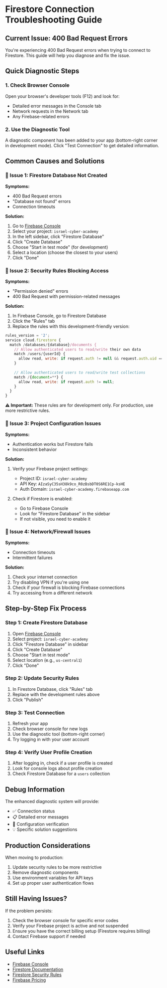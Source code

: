 # Firestore Connection Troubleshooting Guide

## Current Issue: 400 Bad Request Errors

You're experiencing 400 Bad Request errors when trying to connect to Firestore. This guide will help you diagnose and fix the issue.

## Quick Diagnostic Steps

### 1. Check Browser Console
Open your browser's developer tools (F12) and look for:
- Detailed error messages in the Console tab
- Network requests in the Network tab
- Any Firebase-related errors

### 2. Use the Diagnostic Tool
A diagnostic component has been added to your app (bottom-right corner in development mode). Click "Test Connection" to get detailed information.

## Common Causes and Solutions

### 🔴 Issue 1: Firestore Database Not Created

**Symptoms:**
- 400 Bad Request errors
- "Database not found" errors
- Connection timeouts

**Solution:**
1. Go to [Firebase Console](https://console.firebase.google.com/)
2. Select your project: `israel-cyber-academy`
3. In the left sidebar, click "Firestore Database"
4. Click "Create Database"
5. Choose "Start in test mode" (for development)
6. Select a location (choose the closest to your users)
7. Click "Done"

### 🔴 Issue 2: Security Rules Blocking Access

**Symptoms:**
- "Permission denied" errors
- 400 Bad Request with permission-related messages

**Solution:**
1. In Firebase Console, go to Firestore Database
2. Click the "Rules" tab
3. Replace the rules with this development-friendly version:

```javascript
rules_version = '2';
service cloud.firestore {
  match /databases/{database}/documents {
    // Allow authenticated users to read/write their own data
    match /users/{userId} {
      allow read, write: if request.auth != null && request.auth.uid == userId;
    }
    
    // Allow authenticated users to read/write test collections
    match /{document=**} {
      allow read, write: if request.auth != null;
    }
  }
}
```

**⚠️ Important:** These rules are for development only. For production, use more restrictive rules.

### 🔴 Issue 3: Project Configuration Issues

**Symptoms:**
- Authentication works but Firestore fails
- Inconsistent behavior

**Solution:**
1. Verify your Firebase project settings:
   - Project ID: `israel-cyber-academy`
   - API Key: `AIzaSyC35sH38k9co_R0zBsbDT0S6RE1Cp-ksHE`
   - Auth Domain: `israel-cyber-academy.firebaseapp.com`

2. Check if Firestore is enabled:
   - Go to Firebase Console
   - Look for "Firestore Database" in the sidebar
   - If not visible, you need to enable it

### 🔴 Issue 4: Network/Firewall Issues

**Symptoms:**
- Connection timeouts
- Intermittent failures

**Solution:**
1. Check your internet connection
2. Try disabling VPN if you're using one
3. Check if your firewall is blocking Firebase connections
4. Try accessing from a different network

## Step-by-Step Fix Process

### Step 1: Create Firestore Database
1. Open [Firebase Console](https://console.firebase.google.com/)
2. Select project: `israel-cyber-academy`
3. Click "Firestore Database" in sidebar
4. Click "Create Database"
5. Choose "Start in test mode"
6. Select location (e.g., `us-central1`)
7. Click "Done"

### Step 2: Update Security Rules
1. In Firestore Database, click "Rules" tab
2. Replace with the development rules above
3. Click "Publish"

### Step 3: Test Connection
1. Refresh your app
2. Check browser console for new logs
3. Use the diagnostic tool (bottom-right corner)
4. Try logging in with your user account

### Step 4: Verify User Profile Creation
1. After logging in, check if a user profile is created
2. Look for console logs about profile creation
3. Check Firestore Database for a `users` collection

## Debug Information

The enhanced diagnostic system will provide:
- ✅ Connection status
- 📋 Detailed error messages
- 🔧 Configuration verification
- 💡 Specific solution suggestions

## Production Considerations

When moving to production:
1. Update security rules to be more restrictive
2. Remove diagnostic components
3. Use environment variables for API keys
4. Set up proper user authentication flows

## Still Having Issues?

If the problem persists:
1. Check the browser console for specific error codes
2. Verify your Firebase project is active and not suspended
3. Ensure you have the correct billing setup (Firestore requires billing)
4. Contact Firebase support if needed

## Useful Links

- [Firebase Console](https://console.firebase.google.com/)
- [Firestore Documentation](https://firebase.google.com/docs/firestore)
- [Firestore Security Rules](https://firebase.google.com/docs/firestore/security/get-started)
- [Firebase Pricing](https://firebase.google.com/pricing) 